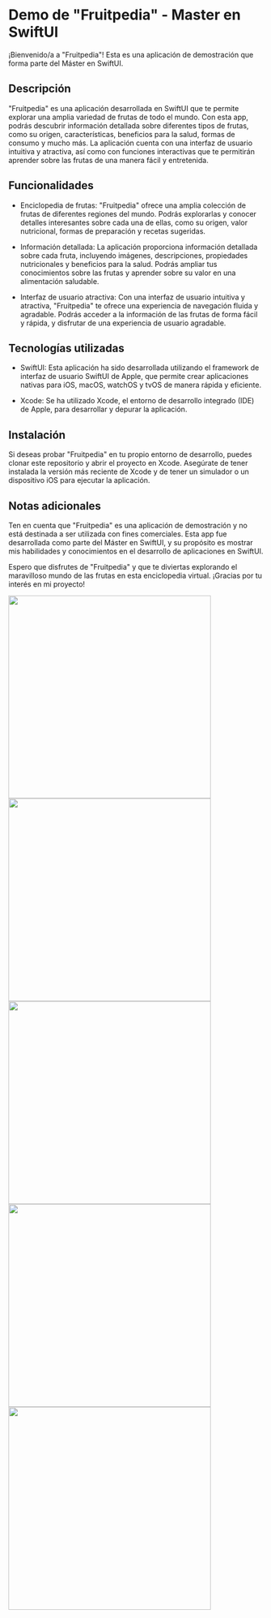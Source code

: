 # Demo de "Fruitpedia" - Master en SwiftUI

¡Bienvenido/a a "Fruitpedia"! Esta es una aplicación de demostración que forma parte del Máster en SwiftUI.

## Descripción

"Fruitpedia" es una aplicación desarrollada en SwiftUI que te permite explorar una amplia variedad de frutas de todo el mundo. Con esta app, podrás descubrir información detallada sobre diferentes tipos de frutas, como su origen, características, beneficios para la salud, formas de consumo y mucho más. La aplicación cuenta con una interfaz de usuario intuitiva y atractiva, así como con funciones interactivas que te permitirán aprender sobre las frutas de una manera fácil y entretenida.

## Funcionalidades

- Enciclopedia de frutas: "Fruitpedia" ofrece una amplia colección de frutas de diferentes regiones del mundo. Podrás explorarlas y conocer detalles interesantes sobre cada una de ellas, como su origen, valor nutricional, formas de preparación y recetas sugeridas.

- Información detallada: La aplicación proporciona información detallada sobre cada fruta, incluyendo imágenes, descripciones, propiedades nutricionales y beneficios para la salud. Podrás ampliar tus conocimientos sobre las frutas y aprender sobre su valor en una alimentación saludable.

- Interfaz de usuario atractiva: Con una interfaz de usuario intuitiva y atractiva, "Fruitpedia" te ofrece una experiencia de navegación fluida y agradable. Podrás acceder a la información de las frutas de forma fácil y rápida, y disfrutar de una experiencia de usuario agradable.

## Tecnologías utilizadas

- SwiftUI: Esta aplicación ha sido desarrollada utilizando el framework de interfaz de usuario SwiftUI de Apple, que permite crear aplicaciones nativas para iOS, macOS, watchOS y tvOS de manera rápida y eficiente.

- Xcode: Se ha utilizado Xcode, el entorno de desarrollo integrado (IDE) de Apple, para desarrollar y depurar la aplicación.

## Instalación

Si deseas probar "Fruitpedia" en tu propio entorno de desarrollo, puedes clonar este repositorio y abrir el proyecto en Xcode. Asegúrate de tener instalada la versión más reciente de Xcode y de tener un simulador o un dispositivo iOS para ejecutar la aplicación.

## Notas adicionales

Ten en cuenta que "Fruitpedia" es una aplicación de demostración y no está destinada a ser utilizada con fines comerciales. Esta app fue desarrollada como parte del Máster en SwiftUI, y su propósito es mostrar mis habilidades y conocimientos en el desarrollo de aplicaciones en SwiftUI.

Espero que disfrutes de "Fruitpedia" y que te diviertas explorando el maravilloso mundo de las frutas en esta enciclopedia virtual. ¡Gracias por tu interés en mi proyecto!

<img src="https://user-images.githubusercontent.com/40897072/223569168-1e27ead5-e93f-4f56-84b4-c97661deaf3e.png" width="400">
<img src="https://user-images.githubusercontent.com/40897072/223569175-18463eff-7b07-46e1-9d1d-f02b7fb43034.png" width="400">
<img src="https://user-images.githubusercontent.com/40897072/223569181-2b634e1c-069d-4ddc-8fdb-686bdecb9013.png" width="400">
<img src="https://user-images.githubusercontent.com/40897072/223569183-c1b71a20-6480-48bf-b1fc-3f2164509d85.png" width="400">
<img src="https://user-images.githubusercontent.com/40897072/223569185-7f111f97-2d1c-4776-8f78-537e6fcd46cd.png" width="400">
